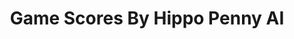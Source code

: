 ---
title: Game Scores By Hippo Penny AI
layout: scoredetail
permalink: /meta-score/monster-hunter-world
header:
  teaser: /assets/images/monster-hunter-world.jpg
  video:
    id: G_LtO6Mekjk
    provider: youtube
---